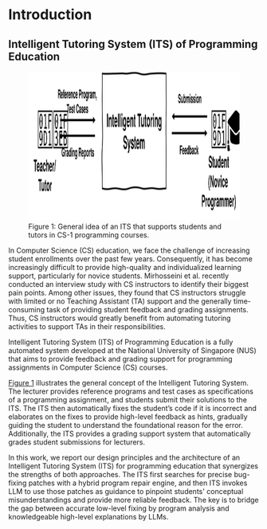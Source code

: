 # Introduction 

## Intelligent Tutoring System (ITS) of Programming Education
<figure id="fig:its-idea">
  <img src="icons/its.svg" width="600", height="300">
  <figcaption>Figure 1: General idea of an ITS that supports students and tutors in CS-1 programming courses.</figcaption>
</figure>


In Computer Science (CS) education, we face the challenge of increasing student enrollments over the past few years. Consequently, it has become increasingly difficult to provide high-quality and individualized learning support, particularly for novice students. Mirhosseini et al. recently conducted an interview study with CS instructors to identify their biggest pain points. Among other issues, they found that CS instructors struggle with limited or no Teaching Assistant (TA) support and the generally time-consuming task of providing student feedback and grading assignments. Thus, CS instructors would greatly benefit from automating tutoring activities to support TAs in their responsibilities.

<!-- Despite prior research from automated program repair and synthesis demonstrating the potential of automated feedback and grading in programming courses, these systems are not yet widely adopted in CS education. The main reasons include their prototype nature, difficulty of use, and lack of evolution. Additionally, this line of work inevitably exposes too many details (i.e., direct fixes of errors) to students, which may hinder the learning process. Conversely, recent advancements in large language models have also revolutionized automated feedback systems in computer science education. These systems typically focus on prompting large language models (LLMs) for specific teaching scenarios, such as question-answering for lecture topics. However, they heavily rely on LLM output, which is known to be prone to hallucinations and is not always reliable. Such randomness in the generated feedback can lead to confusion and frustration among students. -->
Intelligent Tutoring System (ITS) of Programming Education is a fully automated system developed at the National University of Singapore (NUS) that aims to provide feedback and grading support for programming assignments in Computer Science (CS) courses.



[Figure 1](#fig:its-idea) illustrates the general concept of the Intelligent Tutoring System. The lecturer provides reference programs and test cases as specifications of a programming assignment, and students submit their solutions to the ITS. The ITS then automatically fixes the student’s code if it is incorrect and elaborates on the fixes to provide high-level feedback as hints, gradually guiding the student to understand the foundational reason for the error. Additionally, the ITS provides a grading support system that automatically grades student submissions for lecturers.

In this work, we report our design principles and the architecture of an Intelligent Tutoring System (ITS) for programming education that synergizes the strengths of both approaches. The ITS first searches for precise bug-fixing patches with a hybrid program repair engine, and then ITS invokes LLM to use those patches as guidance to pinpoint students' conceptual misunderstandings and provide more reliable feedback. The key is to bridge the gap between accurate low-level fixing by program analysis and knowledgeable high-level explanations by LLMs. 



<!-- The high-level idea of the Intelligent Tutoring System is to introduce an automated technique to provide feedback and grading suggestions for programming assignments. As shown in the above figure, for a given programming assignment, the tutor would provide a reference solution and some test cases, while the student would submit a solution and receive feedback. The feedback should go beyond the simple execution of test cases and tell the student where and how to fix the submission. More sophisticated and gradual ways of feedback could also be introduced. -->